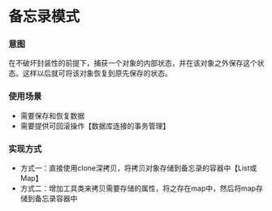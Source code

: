 # 备忘录模式

### 意图

在不破坏封装性的前提下，捕获一个对象的内部状态，并在该对象之外保存这个状态。这样以后就可将该对象恢复到原先保存的状态。

### 使用场景

* 需要保存和恢复数据
* 需要提供可回滚操作【数据库连接的事务管理】

### 实现方式

* 方式一：直接使用clone深拷贝，将拷贝对象存储到备忘录的容器中【List或Map】
* 方式二：增加工具类来拷贝需要存储的属性，将之存在map中，然后将map存储到备忘录容器中





